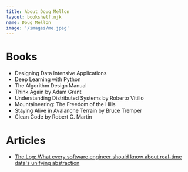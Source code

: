 ```yaml
---
title: About Doug Mellon
layout: bookshelf.njk
name: Doug Mellon
image: '/images/me.jpeg'
---
```

# Books
- Designing Data Intensive Applications
- Deep Learning with Python
- The Algorithm Design Manual
- Think Again by Adam Grant
- Understanding Distributed Systems by Roberto Vitillo
- Mountaineering: The Freedom of the Hills
- Staying Alive in Avalanche Terrain by Bruce Tremper
- Clean Code by Robert C. Martin

# Articles
- [The Log: What every software engineer should know about real-time data's unifying abstraction](https://engineering.linkedin.com/distributed-systems/log-what-every-software-engineer-should-know-about-real-time-datas-unifying)